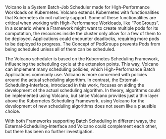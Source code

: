 Volcano is a System Batch-Job Scheduler made for High-Performance Workloads on Kubernetes. Volcano extends Kubernetes with functionalities that Kubernetes do not natively support. Some of these functionalities are critical when working with High-Performance Workloads, like “PodGroups”.
In a scenario where a Framework might want to create multiple pods for its computation, the resources inside the cluster only allow for a few of them to be deployed. Applications could encounter deadlocks, requiring more pods to be deployed to progress.
The Concept of PodGroups prevents Pods from being scheduled unless all of them can be scheduled.

The Volcano scheduler is based on the Kubernetes Scheduling Framework, influencing the scheduling cycle at the extension points. 
This way, Volcano can implement many scheduling policies, which High-Performance Batch Applications commonly use.
Volcano is more concerned with policies around the actual scheduling algorithm. In contrast, the External-Scheduling-Interface, introduced in this work, focuses on aiding the development of the actual scheduling algorithm.
In theory, algorithms could be implemented using Volcano, but since Volcano provides just a thin layer above the Kubernetes Scheduling Framework, using Volcano for the development of new scheduling algorithms does not seem like a plausible choice.

With both Frameworks supporting Batch Scheduling in different ways, the External-Scheduling-Interface and Volcano could complement each other, but there has been no further investigation.